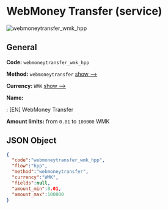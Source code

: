 
# WebMoney Transfer (service) 
![webmoneytransfer_wmk_hpp](https://static.openfintech.io/payment_methods/webmoneytransfer_wmk_hpp/logo.svg?w=400&c=v0.59.26#w200)  

## General 
 
**Code:** `webmoneytransfer_wmk_hpp` 
 
**Method:** `webmoneytransfer` 
 [show -->](/payment-methods/webmoneytransfer/) 
 
**Currency:** `WMK` [show -->](/currencies/WMK/) 
 
**Name:** 
 
:	[EN] WebMoney Transfer 
 
**Amount limits:** from `0.01` to `100000` WMK 

## JSON Object 

```json
{
  "code":"webmoneytransfer_wmk_hpp",
  "flow":"hpp",
  "method":"webmoneytransfer",
  "currency":"WMK",
  "fields":null,
  "amount_min":0.01,
  "amount_max":100000
}
```  
